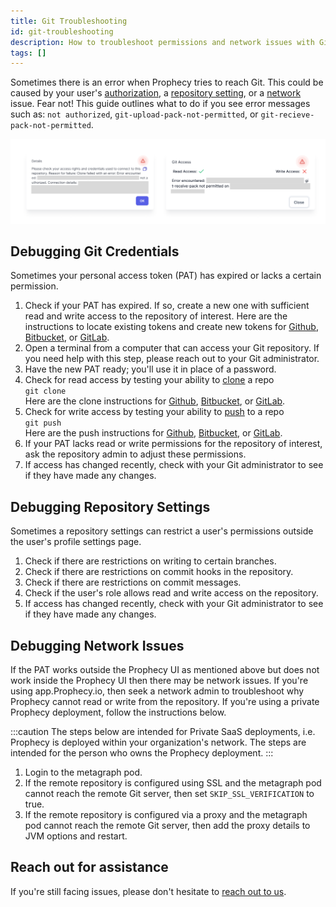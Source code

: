 ```yaml
---
title: Git Troubleshooting
id: git-troubleshooting
description: How to troubleshoot permissions and network issues with Git
tags: []
---
```


Sometimes there is an error when Prophecy tries to reach Git. This could be caused by your user's [authorization](#debugging-git-credentials), a [repository setting](debugging-repository-setttings), or a [network](#debugging-network-issues) issue. Fear not! This guide outlines what to do if you see error messages such as: `not authorized`, `git-upload-pack-not-permitted`, or `git-recieve-pack-not-permitted`.

![errorMsgs](./../img/git_troubleshooting_1.png)

## Debugging Git Credentials

Sometimes your personal access token (PAT) has expired or lacks a certain permission.

1. Check if your PAT has expired. If so, create a new one with sufficient read and write access to the repository of interest. Here are the instructions to locate existing tokens and create new tokens for [Github](<(https://docs.github.com/en/enterprise-cloud@latest/authentication/keeping-your-account-and-data-secure/managing-your-personal-access-tokens#creating-a-personal-access-token-classic)>), [Bitbucket](https://support.atlassian.com/bitbucket-cloud/docs/repository-access-tokens/), or [GitLab](https://docs.gitlab.com/ee/user/profile/personal_access_tokens.html#create-a-personal-access-token).
2. Open a terminal from a computer that can access your Git repository. If you need help with this step, please reach out to your Git administrator.
3. Have the new PAT ready; you'll use it in place of a password.
4. Check for read access by testing your ability to [clone](https://git-scm.com/docs/git-clone) a repo  
   `git clone`  
   Here are the clone instructions for [Github](https://docs.github.com/en/enterprise-cloud@latest/authentication/keeping-your-account-and-data-secure/managing-your-personal-access-tokens#using-a-personal-access-token-on-the-command-line), [Bitbucket](https://support.atlassian.com/bitbucket-cloud/docs/clone-a-git-repository/), or [GitLab](https://docs.gitlab.com/ee/topics/git/clone.html).
5. Check for write access by testing your ability to [push](https://git-scm.com/docs/git-push) to a repo  
   `git push`  
   Here are the push instructions for [Github](https://docs.github.com/en/enterprise-cloud@latest/get-started/using-git/pushing-commits-to-a-remote-repository), [Bitbucket](https://support.atlassian.com/bitbucket-cloud/docs/push-code-to-bitbucket/), or [GitLab](https://docs.gitlab.com/ee/topics/git/commands.html#git-push).
6. If your PAT lacks read or write permissions for the repository of interest, ask the repository admin to adjust these permissions.
7. If access has changed recently, check with your Git administrator to see if they have made any changes.

## Debugging Repository Settings

Sometimes a repository settings can restrict a user's permissions outside the user's profile settings page.

1. Check if there are restrictions on writing to certain branches.
2. Check if there are restrictions on commit hooks in the repository.
3. Check if there are restrictions on commit messages.
4. Check if the user's role allows read and write access on the repository.
5. If access has changed recently, check with your Git administrator to see if they have made any changes.

## Debugging Network Issues

If the PAT works outside the Prophecy UI as mentioned above but does not work inside the Prophecy UI then there may be network issues. If you're using app.Prophecy.io, then seek a network admin to troubleshoot why Prophecy cannot read or write from the repository. If you're using a private Prophecy deployment, follow the instructions below.

:::caution
The steps below are intended for Private SaaS deployments, i.e. Prophecy is deployed within your organization's network. The steps are intended for the person who owns the Prophecy deployment.
:::

1. Login to the metagraph pod.
2. If the remote repository is configured using SSL and the metagraph pod cannot reach the remote Git server, then set `SKIP_SSL_VERIFICATION` to true.
3. If the remote repository is configured via a proxy and the metagraph pod cannot reach the remote Git server, then add the proxy details to JVM options and restart.

## Reach out for assistance

If you're still facing issues, please don't hesitate to [reach out to us](/docs/getting-started/getting-help).
